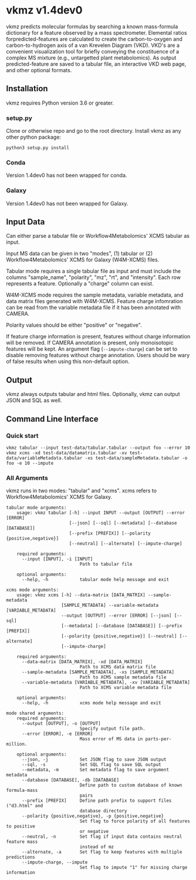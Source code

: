 # vkmz v1.4dev0

vkmz predicts molecular formulas by searching a known mass-formula dictionary
for a feature observed by a mass spectrometer. Elemental ratios forpredicted-features
are calculated to create the carbon-to-oxygen and carbon-to-hydrogen axis of a
van Krevelen Diagram (VKD). VKD's are a convenient visualization tool for
briefly conveying the constituence of a complex MS mixture (e.g., untargetted
plant metabolomics). As output predicted-feature are saved to a tabular file,
an interactive VKD web page, and other optional formats.

## Installation

vkmz requires Python version 3.6 or greater.

### setup.py

Clone or otherwise repo and go to the root directory. Install vkmz as any other
python package:
```
python3 setup.py install
```

### Conda

Version 1.4dev0 has not been wrapped for conda.

### Galaxy

Version 1.4dev0 has not been wrapped for Galaxy.

## Input Data

Can either parse a tabular file or Workflow4Metabolomics' XCMS tabular as input.

Input MS data can be given in two "modes", (1) tabular or (2) Workflow4Metabolomics'
XCMS for Galaxy (W4M-XCMS) files.

Tabular mode requires a single tabular file as input and  must include the columns
"sample_name", "polarity", "mz", "rt", and "intensity". Each row represents a 
feature. Optionally a "charge" column can exist.

W4M-XCMS mode requires the sample metadata, variable metadata, and data matrix
files generated with W4M-XCMS. Feature charge infomration can be read from the
variable metadata file if it has been annotated with CAMERA.

Polarity values should be either "positive" or "negative".

If feature charge information is present, features without charge information
will be removed. If CAMERA annotation is present, only monoisotopic features
will be kept. An argument flag (`--impute-charge`) can be set to disable removing
features without charge annotation. Users should be wary of false results when
using this non-default option.

## Output

vkmz always outputs tabular and html files. Optionally, vkmz can output JSON
and SQL as well.

## Command Line Interface

### Quick start

```
vkmz tabular --input test-data/tabular.tabular --output foo --error 10
vkmz xcms -xd test-data/datamatrix.tabular -xv test-data/variableMetadata.tabular -xs test-data/sampleMetadata.tabular -o foo -e 10 --impute
```

### All Arguments

vkmz runs in two modes: "tabular" and "xcms". xcms refers to Workflow4Metabolomics'
XCMS for Galaxy.

```
tabular mode arguments:
    usage: vkmz tabular [-h] --input INPUT --output [OUTPUT] --error [ERROR]
                        [--json] [--sql] [--metadata] [--database [DATABASE]]
                        [--prefix [PREFIX]] [--polarity {positive,negative}]
                        [--neutral] [--alternate] [--impute-charge]

    required arguments:
      --input [INPUT], -i [INPUT]
                            Path to tabular file

    optional arguments:
      --help, -h            tabular mode help message and exit

xcms mode arguments:
    usage: vkmz xcms [-h] --data-matrix [DATA_MATRIX] --sample-metadata
                     [SAMPLE_METADATA] --variable-metadata [VARIABLE_METADATA]
                     --output [OUTPUT] --error [ERROR] [--json] [--sql]
                     [--metadata] [--database [DATABASE]] [--prefix [PREFIX]]
                     [--polarity {positive,negative}] [--neutral] [--alternate]
                     [--impute-charge]

    required arguments:
      --data-matrix [DATA_MATRIX], -xd [DATA_MATRIX]
                            Path to XCMS data matrix file
      --sample-metadata [SAMPLE_METADATA], -xs [SAMPLE_METADATA]
                            Path to XCMS sample metadata file
      --variable-metadata [VARIABLE_METADATA], -xv [VARIABLE_METADATA]
                            Path to XCMS variable metadata file

    optional arguments:
      --help, -h            xcms mode help message and exit

mode shared arguments:
    required arguments:
      --output [OUTPUT], -o [OUTPUT]
                            Specify output file path.
      --error [ERROR], -e [ERROR]
                            Mass error of MS data in parts-per-million.

    optional arguments:
      --json, -j            Set JSON flag to save JSON output
      --sql, -s             Set SQL flag to save SQL output
      --metadata, -m        Set metadata flag to save argument metadata
      --database [DATABASE], -db [DATABASE]
                            Define path to custom database of known formula-mass
                            pairs
      --prefix [PREFIX]     Define path prefix to support files ("d3.html" and
                            database directory
      --polarity {positive,negative}, -p {positive,negative}
                            Set flag to force polarity of all features to positive
                            or negative
      --neutral, -n         Set flag if input data contains neutral feature mass
                            instead of mz
      --alternate, -a       Set flag to keep features with multiple predictions
      --impute-charge, --impute
                            Set flag to impute "1" for missing charge information
```

